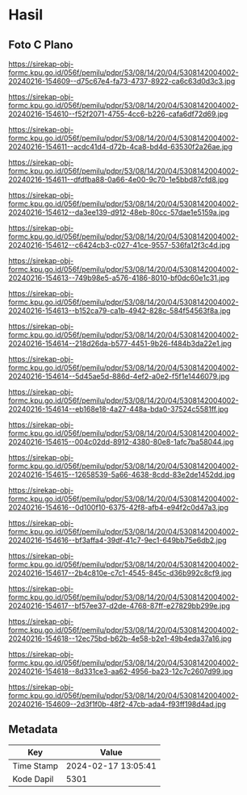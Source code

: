 # Hasil

## Foto C Plano

https://sirekap-obj-formc.kpu.go.id/056f/pemilu/pdpr/53/08/14/20/04/5308142004002-20240216-154609--d75c67e4-fa73-4737-8922-ca6c63d0d3c3.jpg

https://sirekap-obj-formc.kpu.go.id/056f/pemilu/pdpr/53/08/14/20/04/5308142004002-20240216-154610--f52f2071-4755-4cc6-b226-cafa6df72d69.jpg

https://sirekap-obj-formc.kpu.go.id/056f/pemilu/pdpr/53/08/14/20/04/5308142004002-20240216-154611--acdc41d4-d72b-4ca8-bd4d-63530f2a26ae.jpg

https://sirekap-obj-formc.kpu.go.id/056f/pemilu/pdpr/53/08/14/20/04/5308142004002-20240216-154611--dfdfba88-0a66-4e00-9c70-1e5bbd87cfd8.jpg

https://sirekap-obj-formc.kpu.go.id/056f/pemilu/pdpr/53/08/14/20/04/5308142004002-20240216-154612--da3ee139-d912-48eb-80cc-57dae1e5159a.jpg

https://sirekap-obj-formc.kpu.go.id/056f/pemilu/pdpr/53/08/14/20/04/5308142004002-20240216-154612--c6424cb3-c027-41ce-9557-536fa12f3c4d.jpg

https://sirekap-obj-formc.kpu.go.id/056f/pemilu/pdpr/53/08/14/20/04/5308142004002-20240216-154613--749b98e5-a576-4186-8010-bf0dc60e1c31.jpg

https://sirekap-obj-formc.kpu.go.id/056f/pemilu/pdpr/53/08/14/20/04/5308142004002-20240216-154613--b152ca79-ca1b-4942-828c-584f54563f8a.jpg

https://sirekap-obj-formc.kpu.go.id/056f/pemilu/pdpr/53/08/14/20/04/5308142004002-20240216-154614--218d26da-b577-4451-9b26-f484b3da22e1.jpg

https://sirekap-obj-formc.kpu.go.id/056f/pemilu/pdpr/53/08/14/20/04/5308142004002-20240216-154614--5d45ae5d-886d-4ef2-a0e2-f5f1e1446079.jpg

https://sirekap-obj-formc.kpu.go.id/056f/pemilu/pdpr/53/08/14/20/04/5308142004002-20240216-154614--eb168e18-4a27-448a-bda0-37524c5581ff.jpg

https://sirekap-obj-formc.kpu.go.id/056f/pemilu/pdpr/53/08/14/20/04/5308142004002-20240216-154615--004c02dd-8912-4380-80e8-1afc7ba58044.jpg

https://sirekap-obj-formc.kpu.go.id/056f/pemilu/pdpr/53/08/14/20/04/5308142004002-20240216-154615--12658539-5a66-4638-8cdd-83e2de1452dd.jpg

https://sirekap-obj-formc.kpu.go.id/056f/pemilu/pdpr/53/08/14/20/04/5308142004002-20240216-154616--0d100f10-6375-42f8-afb4-e94f2c0d47a3.jpg

https://sirekap-obj-formc.kpu.go.id/056f/pemilu/pdpr/53/08/14/20/04/5308142004002-20240216-154616--bf3affa4-39df-41c7-9ec1-649bb75e6db2.jpg

https://sirekap-obj-formc.kpu.go.id/056f/pemilu/pdpr/53/08/14/20/04/5308142004002-20240216-154617--2b4c810e-c7c1-4545-845c-d36b992c8cf9.jpg

https://sirekap-obj-formc.kpu.go.id/056f/pemilu/pdpr/53/08/14/20/04/5308142004002-20240216-154617--bf57ee37-d2de-4768-87ff-e27829bb299e.jpg

https://sirekap-obj-formc.kpu.go.id/056f/pemilu/pdpr/53/08/14/20/04/5308142004002-20240216-154618--12ec75bd-b62b-4e58-b2e1-49b4eda37a16.jpg

https://sirekap-obj-formc.kpu.go.id/056f/pemilu/pdpr/53/08/14/20/04/5308142004002-20240216-154618--8d331ce3-aa62-4956-ba23-12c7c2607d99.jpg

https://sirekap-obj-formc.kpu.go.id/056f/pemilu/pdpr/53/08/14/20/04/5308142004002-20240216-154609--2d3f1f0b-48f2-47cb-ada4-f93ff198d4ad.jpg


## Metadata

| Key        | Value               |
| ---------- | ------------------- |
| Time Stamp | 2024-02-17 13:05:41 |
| Kode Dapil | 5301                |



